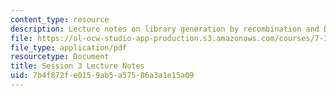 ```yaml
---
content_type: resource
description: Lecture notes on library generation by recombination and DNA shuffling.
file: https://ol-ocw-studio-app-production.s3.amazonaws.com/courses/7-344-directed-evolution-engineering-biocatalysts-spring-2008/7b4f872fe0159ab5a57586a3a1e15a09_ses3_ln.pdf
file_type: application/pdf
resourcetype: Document
title: Session 3 Lecture Notes
uid: 7b4f872f-e015-9ab5-a575-86a3a1e15a09
---
```

